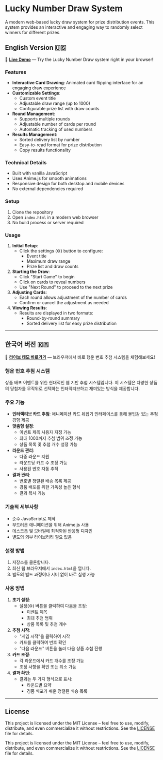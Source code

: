 # Lucky Number Draw System  

A modern web-based lucky draw system for prize distribution events. This system provides an interactive and engaging way to randomly select winners for different prizes.  

## English Version 🇺🇸  

📌 **[Live Demo](https://splex7.github.io/lucky-number-draw/)** — Try the Lucky Number Draw system right in your browser!

### Features  
- **Interactive Card Drawing**: Animated card flipping interface for an engaging draw experience  
- **Customizable Settings**:  
  - Custom event title  
  - Adjustable draw range (up to 1000)  
  - Configurable prize list with draw counts  
- **Round Management**:  
  - Supports multiple rounds  
  - Adjustable number of cards per round  
  - Automatic tracking of used numbers  
- **Results Management**:  
  - Sorted delivery list by number  
  - Easy-to-read format for prize distribution  
  - Copy results functionality  

### Technical Details  
- Built with vanilla JavaScript  
- Uses Anime.js for smooth animations  
- Responsive design for both desktop and mobile devices  
- No external dependencies required  

### Setup  
1. Clone the repository  
2. Open `index.html` in a modern web browser  
3. No build process or server required  

### Usage  
1. **Initial Setup**:  
   - Click the settings (⚙️) button to configure:  
     - Event title  
     - Maximum draw range  
     - Prize list and draw counts  
2. **Starting the Draw**:  
   - Click "Start Game" to begin  
   - Click on cards to reveal numbers  
   - Use "Next Round" to proceed to the next prize  
3. **Adjusting Cards**:  
   - Each round allows adjustment of the number of cards  
   - Confirm or cancel the adjustment as needed  
4. **Viewing Results**:  
   - Results are displayed in two formats:  
     - Round-by-round summary  
     - Sorted delivery list for easy prize distribution  

---

## 한국어 버전 🇰🇷  

📌 **[라이브 데모 바로가기](https://splex7.github.io/lucky-number-draw/)** — 브라우저에서 바로 행운 번호 추첨 시스템을 체험해보세요!

### 행운 번호 추첨 시스템  

상품 배포 이벤트를 위한 현대적인 웹 기반 추첨 시스템입니다. 이 시스템은 다양한 상품의 당첨자를 무작위로 선택하는 인터랙티브하고 재미있는 방식을 제공합니다.  

### 주요 기능  
- **인터랙티브 카드 추첨**: 애니메이션 카드 뒤집기 인터페이스를 통해 몰입감 있는 추첨 경험 제공  
- **맞춤형 설정**:  
  - 이벤트 제목 사용자 지정 가능  
  - 최대 1000까지 추첨 범위 조정 가능  
  - 상품 목록 및 추첨 개수 설정 가능  
- **라운드 관리**:  
  - 다중 라운드 지원  
  - 라운드당 카드 수 조정 가능  
  - 사용된 번호 자동 추적  
- **결과 관리**:  
  - 번호별 정렬된 배송 목록 제공  
  - 경품 배포를 위한 가독성 높은 형식  
  - 결과 복사 기능  

### 기술적 세부사항  
- 순수 JavaScript로 제작  
- 부드러운 애니메이션을 위해 Anime.js 사용  
- 데스크톱 및 모바일에 최적화된 반응형 디자인  
- 별도의 외부 라이브러리 필요 없음  

### 설정 방법  
1. 저장소를 클론합니다.  
2. 최신 웹 브라우저에서 `index.html`을 엽니다.  
3. 별도의 빌드 과정이나 서버 없이 바로 실행 가능  

### 사용 방법  
1. **초기 설정**:  
   - 설정(⚙️) 버튼을 클릭하여 다음을 조정:  
     - 이벤트 제목  
     - 최대 추첨 범위  
     - 상품 목록 및 추첨 개수  
2. **추첨 시작**:  
   - "게임 시작"을 클릭하여 시작  
   - 카드를 클릭하여 번호 확인  
   - "다음 라운드" 버튼을 눌러 다음 상품 추첨 진행  
3. **카드 조정**:  
   - 각 라운드에서 카드 개수를 조정 가능  
   - 조정 사항을 확인 또는 취소 가능  
4. **결과 확인**:  
   - 결과는 두 가지 형식으로 표시:  
     - 라운드별 요약  
     - 경품 배포가 쉬운 정렬된 배송 목록  

---

## License

This project is licensed under the MIT License – feel free to use, modify, distribute, and even commercialize it without restrictions. See the [LICENSE](LICENSE) file for details.

This project is licensed under the MIT License – feel free to use, modify, distribute, and even commercialize it without restrictions. See the [LICENSE](LICENSE) file for details.
